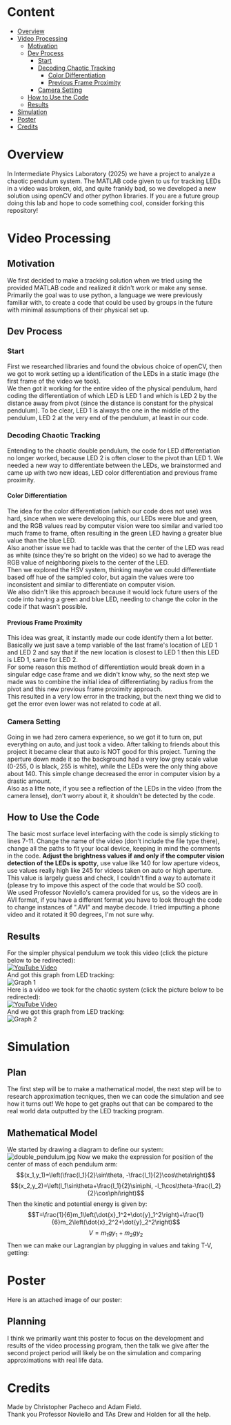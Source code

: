  # Content
 - [Overview](#overview)
 - [Video Processing](#video-processing)
    - [Motivation](#motivation)
    - [Dev Process](#dev-process)
        - [Start](#start)
        - [Decoding Chaotic Tracking ](#decoding-chaotic-tracking)
            - [Color Differentiation](#color-differentiation)
            - [Previous Frame Proximity](#previous-frame-proximity)
        - [Camera Setting](#camera-setting)
    - [How to Use the Code](#how-to-use-the-code)
    - [Results](#results)
 - [Simulation](#simulation)
 - [Poster](#poster)
 - [Credits](#credits)

# Overview  
In Intermediate Physics Laboratory (2025) we have a project to analyze a chaotic pendulum system. The MATLAB code given to us for tracking LEDs in a video was broken, old, and quite frankly bad, so we developed a new solution using openCV and other python libraries. If you are a future group doing this lab and hope to code something cool, consider forking this repository!  
# Video Processing  
## Motivation  
We first decided to make a tracking solution when we tried using the provided MATLAB code and realized it didn't work or make any sense.  
Primarily the goal was to use python, a language we were previously familiar with, to create a code that could be used by groups in the future with minimal assumptions of their physical set up.  
## Dev Process  
### Start  
First we researched libraries and found the obvious choice of openCV, then we got to work setting up a identification of the LEDs in a static image (the first frame of the video we took).  
We then got it working for the entire video of the physical pendulum, hard coding the differentiation of which LED is LED 1 and which is LED 2 by the distance away from pivot (since the distance is constant for the physical pendulum). To be clear, LED 1 is always the one in the middle of the pendulum, LED 2 at the very end of the pendulum, at least in our code.  
### Decoding Chaotic Tracking  
Entending to the chaotic double pendulum, the code for LED differentiation no longer worked, because LED 2 is often closer to the pivot than LED 1. We needed a new way to differentiate between the LEDs, we brainstormed and came up with two new ideas, LED color differentiation and previous frame proximity.  
#### Color Differentiation  
The idea for the color differentiation (which our code does not use) was hard, since when we were developing this, our LEDs were blue and green, and the RGB values read by computer vision were too similar and varied too much frame to frame, often resulting in the green LED having a greater blue value than the blue LED.  
Also another issue we had to tackle was that the center of the LED was read as white (since they're so bright on the video) so we had to average the RGB value of neighboring pixels to the center of the LED.  
Then we explored the HSV system, thinking maybe we could differentiate based off hue of the sampled color, but again the values were too inconsistent and similar to differentiate on computer vision.  
We also didn't like this approach because it would lock future users of the code into having a green and blue LED, needing to change the color in the code if that wasn't possible.  
#### Previous Frame Proximity  
This idea was great, it instantly made our code identify them a lot better. Basically we just save a temp variable of the last frame's location of LED 1 and LED 2 and say that if the new location is closest to LED 1 then this LED is LED 1, same for LED 2.  
For some reason this method of differentiation would break down in a singular edge case frame and we didn't know why, so the next step we made was to combine the initial idea of differentiating by radius from the pivot and this new previous frame proximity approach.  
This resulted in a very low error in the tracking, but the next thing we did to get the error even lower was not related to code at all.  
### Camera Setting  
Going in we had zero camera experience, so we got it to turn on, put everything on auto, and just took a video. After talking to friends about this project it became clear that auto is NOT good for this project. Turning the aperture down made it so the background had a very low grey scale value (0-255, 0 is black, 255 is white), while the LEDs were the only thing above about 140. This simple change decreased the error in computer vision by a drastic amount.  
Also as a litte note, if you see a reflection of the LEDs in the video (from the camera lense), don't worry about it, it shouldn't be detected by the code.  
## How to Use the Code  
The basic most surface level interfacing with the code is simply sticking to lines 7-11. Change the name of the video (don't include the file type there), change all the paths to fit your local device, keeping in mind the comments in the code. **Adjust the brightness values if and only if the computer vision detection of the LEDs is spotty**, use value like 140 for low aperture videos, use values really high like 245 for videos taken on auto or high aperture. This value is largely guess and check, I couldn't find a way to automate it (please try to impove this aspect of the code that would be SO cool).  
We used Professor Noviello's camera provided for us, so the videos are in AVI format, if you have a different format you have to look through the code to change instances of ".AVI" and maybe decode. I tried imputting a phone video and it rotated it 90 degrees, I'm not sure why.  
## Results  
For the simpler physical pendulum we took this video (click the picture below to be redirected):  
[![YouTube Video](http://img.youtube.com/vi/cDfldQ1Gqp4/0.jpg)](http://www.youtube.com/watch?v=cDfldQ1Gqp4 "Video Title")  
And got this graph from LED tracking:  
![Graph 1](VideoProcessing/images/current_state_graph_DSC_0053.png)  
Here is a video we took for the chaotic system (click the picture below to be redirected):  
[![YouTube Video](http://img.youtube.com/vi/fsyc1sKtDlc/0.jpg)](http://www.youtube.com/watch?v=fsyc1sKtDlc "Video Title")  
And we got this graph from LED tracking:  
![Graph 2](VideoProcessing/images/current_state_graph_DSC_0059.png)   
# Simulation  
## Plan
The first step will be to make a mathematical model, the next step will be to research approximation tecniques, then we can code the simulation and see how it turns out! We hope to get graphs out that can be compared to the real world data outputted by the LED tracking program.  
## Mathematical Model  
We started by drawing a diagram to define our system:
![double_pendulum.jpg](images/double_pendulum.jpg)
Now we make the expression for position of the center of mass of each pendulum arm:
$$(x_1,y_1)=\left(\frac{l_1}{2}\sin\theta, -\frac{l_1}{2}\cos\theta\right)$$
$$(x_2,y_2)=\left(l_1\sin\theta+\frac{l_1}{2}\sin\phi, -l_1\cos\theta-\frac{l_2}{2}\cos\phi\right)$$
Then the kinetic and potential energy is given by:
$$T=\frac{1}{6}m_1\left(\dot{x}_1^2+\dot{y}_1^2\right)+\frac{1}{6}m_2\left(\dot{x}_2^2+\dot{y}_2^2\right)$$
$$V=m_1gy_1+m_2gy_2$$
Then we can make our Lagrangian by plugging in values and taking T-V, getting:
$$$$
# Poster  
Here is an attached image of our poster:  
## Planning  
I think we primarily want this poster to focus on the development and results of the video processing program, then the talk we give after the second project period will likely be on the simulation and comparing approximations with real life data.  
# Credits  
Made by Christopher Pacheco and Adam Field.  
Thank you Professor Noviello and TAs Drew and Holden for all the help.
